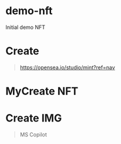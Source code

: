 # demo-nft
Initial demo NFT 

# Create 
> https://opensea.io/studio/mint?ref=nav

# MyCreate NFT
> 

# Create IMG
> MS Copilot
